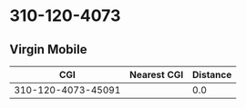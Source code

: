 # 310-120-4073
## Virgin Mobile


| CGI | Nearest CGI | Distance |
|-----|-------------|----------|
| 310-120-4073-45091 |  | 0.0 |
